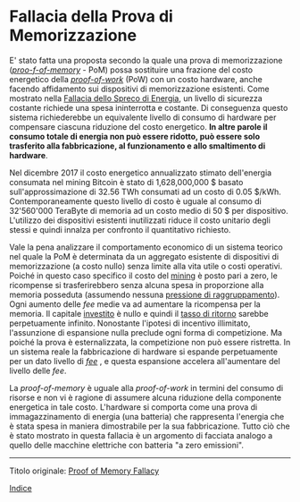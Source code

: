 # Fallacia della Prova di Memorizzazione



E' stato fatta una proposta secondo la quale una prova di memorizzazione ([_proo-f-of-memory_](https://eprint.iacr.org/2017/893.pdf) - PoM) possa sostituire una frazione del costo energetico della [_proof-of-work_](ch101-glossary.md#prova) (PoW) con un costo hardware, anche facendo affidamento sui dispositivi di memorizzazione esistenti. Come mostrato nella [Fallacia dello Spreco di Energia](ch053-energy-waste-fallacy.md), un livello di sicurezza costante richiede una spesa ininterrotta e costante. Di conseguenza questo sistema richiederebbe un equivalente livello di consumo di hardware per compensare ciascuna riduzione del costo energetico. **In altre parole il consumo totale di energia non può essere ridotto, può essere solo trasferito alla fabbricazione, al funzionamento e allo smaltimento di hardware**.

Nel dicembre 2017 il costo energetico annualizzato stimato dell'energia consumata nel mining Bitcoin è stato di 1,628,000,000 $ basato sull'approssimazione di 32.56 TWh consumati ad un costo di 0.05 $/kWh. Contemporaneamente questo livello di costo è uguale al consumo di 32'560'000 TeraByte di memoria ad un costo medio di 50 $ per dispositivo. L'utilizzo dei dispositivi esistenti inutilizzati riduce il costo unitario degli stessi e quindi innalza per confronto il quantitativo richiesto. 

Vale la pena analizzare il comportamento economico di un sistema teorico nel quale la PoM è determinata da un aggregato esistente di dispositivi di memorizzazione (a costo nullo) senza limite alla vita utile o costi operativi. Poiché in questo caso specifico il costo del [mining](ch101-glossary.md#centro-di-mining-mine) è posto pari a zero, le ricompense si trasferirebbero senza alcuna spesa in proporzione alla memoria posseduta (assumendo nessuna [pressione di raggruppamento](ch039-pooling-pressure-risk.md)). Ogni aumento delle _fee_ medie va ad aumentare la ricompensa per la memoria. Il capitale [investito](ch101-glossary.md#dare-in-prestito---investire) è nullo e quindi il [tasso di ritorno](ch101-glossary.md#interesse) sarebbe perpetuamente infinito. Nonostante l'ipotesi di incentivo illimitato, l'assunzione di espansione nulla preclude ogni forma di competizione. Ma poiché la prova è esternalizzata, la competizione non può essere ristretta. In un sistema reale la fabbricazione di hardware si espande perpetuamente per un dato livello di [_fee_](ch101-glossary.md#commissione-di-transazione-fee) , e questa espansione accelera all'aumentare del livello delle _fee_.

La _proof-of-memory_ è uguale alla _proof-of-work_ in termini del consumo di risorse e non vi è ragione di assumere alcuna riduzione della componente energetica in tale costo. L'hardware si comporta come una prova di immagazzinamento di energia (una batteria) che rappresenta l'energia che è stata spesa in maniera dimostrabile per la sua fabbricazione. Tutto ciò che è stato mostrato in questa fallacia è un argomento di facciata analogo a quello delle macchine elettriche con batteria "a zero emissioni".

---------
Titolo originale: [Proof of Memory Fallacy](https://github.com/libbitcoin/libbitcoin-system/wiki/Proof-of-Memory-Fallacy)

[Indice](/README.md)

